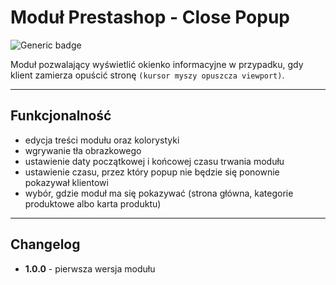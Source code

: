 # Moduł Prestashop - Close Popup

![Generic badge](https://img.shields.io/badge/Prestashop-1.7.8.5-<COLOR>.svg)

Moduł pozwalający wyświetlić okienko informacyjne w przypadku, gdy klient zamierza opuścić stronę `(kursor myszy opuszcza viewport)`.

---

## Funkcjonalność

* edycja treści modułu oraz kolorystyki
* wgrywanie tła obrazkowego
* ustawienie daty początkowej i końcowej czasu trwania modułu
* ustawienie czasu, przez który popup nie będzie się ponownie pokazywał klientowi
* wybór, gdzie moduł ma się pokazywać (strona główna, kategorie produktowe albo karta produktu)


---

## Changelog

- **1.0.0** - pierwsza wersja modułu